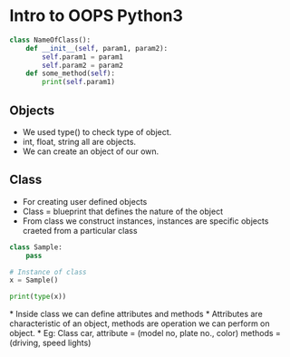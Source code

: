# Intro to OOPS Python3
```python
class NameOfClass():
	def __init__(self, param1, param2):
		self.param1 = param1
		self.param2 = param2
	def some_method(self):
		print(self.param1)
```

## Objects
* We used type() to check type of object. 
* int, float, string all are objects.
* We can create an object of our own.

## Class
* For creating user defined objects
* Class = blueprint that defines the nature of the object
* From class we construct instances, instances are specific objects craeted from a particular class
```python
class Sample:
	pass

# Instance of class
x = Sample()

print(type(x))
```
<class __main__.Sample>
* Inside class we can define attributes and methods
* Attributes are characteristic of an object, methods are operation we can perform on object.
* Eg: Class car, attribute = (model no, plate no., color) methods = (driving, speed lights)